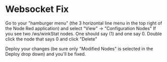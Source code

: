 # Websocket Fix
Go to your "hamburger menu" (the 3 horizontal line menu in the top right of the Node Red application) and select "View" -> "Configuration Nodes"
If you  see two /ws/winkStat nodes. One should say (1) and one  say 0. Double click the node that says 0 and click "Delete"

Deploy your changes (be sure only "Modified Nodes" is selected in the Deploy drop down) and you'll be fixed.
